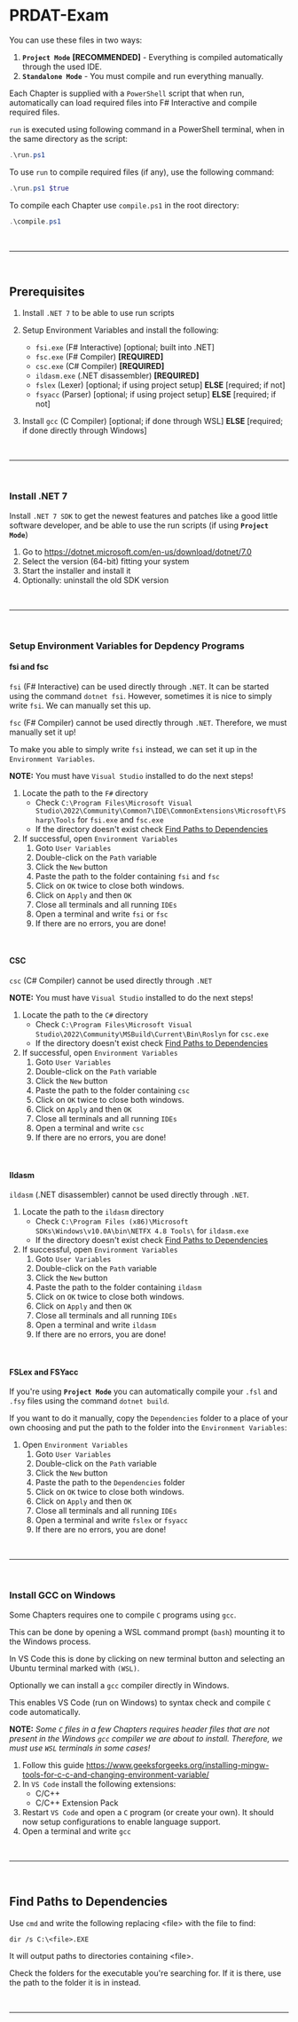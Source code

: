 # PRDAT-Exam

You can use these files in two ways:

1. **`Project Mode`** **[RECOMMENDED]** - Everything is compiled automatically through the used IDE.
2. **`Standalone Mode`** - You must compile and run everything manually.

Each Chapter is supplied with a `PowerShell` script that when run, automatically can load required files into F# Interactive and compile required files.

`run` is executed using following command in a PowerShell terminal, when in the same directory as the script:

```ps1
.\run.ps1
```

To use `run` to compile required files (if any), use the following command:

```ps1
.\run.ps1 $true
```

To compile each Chapter use `compile.ps1` in the root directory:

```ps1
.\compile.ps1
```

</br>

---

</br>

## Prerequisites

1. Install `.NET 7` to be able to use run scripts
2. Setup Environment Variables and install the following:
    * `fsi.exe` (F# Interactive) [optional; built into .NET]
    * `fsc.exe` (F# Compiler) **[REQUIRED]**
    * `csc.exe` (C# Compiler) **[REQUIRED]**
    * `ildasm.exe` (.NET disassembler) **[REQUIRED]**
    * `fslex` (Lexer) [optional; if using project setup] **ELSE** [required; if not]
    * `fsyacc` (Parser) [optional; if using project setup] **ELSE** [required; if not]

3. Install `gcc` (C Compiler) [optional; if done through WSL] **ELSE** [required; if done directly through Windows]

</br>

---

</br>

### Install .NET 7

Install `.NET 7 SDK` to get the newest features and patches like a good little software developer, and be able to use the run scripts (if using **`Project Mode`**)

1. Go to <https://dotnet.microsoft.com/en-us/download/dotnet/7.0>
2. Select the version (64-bit) fitting your system
3. Start the installer and install it
4. Optionally: uninstall the old SDK version

</br>

---

</br>

### Setup Environment Variables for Depdency Programs

#### **fsi and fsc**

`fsi` (F# Interactive) can be used directly through `.NET`. It can be started using the command `dotnet fsi`. However, sometimes it is nice to simply write `fsi`. We can manually set this up.

`fsc` (F# Compiler) cannot be used directly through `.NET`. Therefore, we must manually set it up!

To make you able to simply write `fsi` instead, we can set it up in the `Environment Variables`.

**NOTE:** You must have `Visual Studio` installed to do the next steps!

1. Locate the path to the `F#` directory
    * Check `C:\Program Files\Microsoft Visual Studio\2022\Community\Common7\IDE\CommonExtensions\Microsoft\FSharp\Tools` for `fsi.exe` and `fsc.exe`
    * If the directory doesn't exist check [Find Paths to Dependencies](#find-paths-to-dependencies)
2. If successful, open `Environment Variables`
    1. Goto `User Variables`
    2. Double-click on the `Path` variable
    3. Click the `New` button
    4. Paste the path to the folder containing `fsi` and `fsc`
    5. Click on `OK` twice to close both windows.
    6. Click on `Apply` and then `OK`
    7. Close all terminals and all running `IDEs`
    8. Open a terminal and write `fsi` or `fsc`
    9. If there are no errors, you are done!

</br>

#### **CSC**

`csc` (C# Compiler) cannot be used directly through `.NET`

**NOTE:** You must have `Visual Studio` installed to do the next steps!

1. Locate the path to the `C#` directory
    * Check `C:\Program Files\Microsoft Visual Studio\2022\Community\MSBuild\Current\Bin\Roslyn` for `csc.exe`
    * If the directory doesn't exist check [Find Paths to Dependencies](#find-paths-to-dependencies)
2. If successful, open `Environment Variables`
    1. Goto `User Variables`
    2. Double-click on the `Path` variable
    3. Click the `New` button
    4. Paste the path to the folder containing `csc`
    5. Click on `OK` twice to close both windows.
    6. Click on `Apply` and then `OK`
    7. Close all terminals and all running `IDEs`
    8. Open a terminal and write `csc`
    9. If there are no errors, you are done!

</br>

#### **Ildasm**

`ildasm` (.NET disassembler) cannot be used directly through `.NET`.

1. Locate the path to the `ildasm` directory
    * Check `C:\Program Files (x86)\Microsoft SDKs\Windows\v10.0A\bin\NETFX 4.8 Tools\` for `ildasm.exe`
    * If the directory doesn't exist check [Find Paths to Dependencies](#find-paths-to-dependencies)
2. If successful, open `Environment Variables`
    1. Goto `User Variables`
    2. Double-click on the `Path` variable
    3. Click the `New` button
    4. Paste the path to the folder containing `ildasm`
    5. Click on `OK` twice to close both windows.
    6. Click on `Apply` and then `OK`
    7. Close all terminals and all running `IDEs`
    8. Open a terminal and write `ildasm`
    9. If there are no errors, you are done!

</br>

#### **FSLex and FSYacc**

If you're using **`Project Mode`** you can automatically compile your `.fsl` and `.fsy` files using the command `dotnet build`.

If you want to do it manually, copy the `Dependencies` folder to a place of your own choosing and put the path to the folder into the `Environment Variables`:

1. Open `Environment Variables`
    1. Goto `User Variables`
    2. Double-click on the `Path` variable
    3. Click the `New` button
    4. Paste the path to the `Dependencies` folder
    5. Click on `OK` twice to close both windows.
    6. Click on `Apply` and then `OK`
    7. Close all terminals and all running `IDEs`
    8. Open a terminal and write `fslex` or `fsyacc`
    9. If there are no errors, you are done!

</br>

---

</br>

### Install GCC on Windows

Some Chapters requires one to compile `C` programs using `gcc`.

This can be done by opening a WSL command prompt (`bash`) mounting it to the Windows process.

In VS Code this is done by clicking on new terminal button and selecting an Ubuntu terminal marked with `(WSL)`.

Optionally we can install a `gcc` compiler directly in Windows.

This enables VS Code (run on Windows) to syntax check and compile `C` code automatically.

**NOTE:** *Some `C` files in a few Chapters requires header files that are not present in the Windows `gcc` compiler we are about to install. Therefore, we must use `WSL` terminals in some cases!*

1. Follow this guide <https://www.geeksforgeeks.org/installing-mingw-tools-for-c-c-and-changing-environment-variable/>
2. In `VS Code` install the following extensions:
    * C/C++
    * C/C++ Extension Pack
3. Restart `VS Code` and open a `C` program (or create your own). It should now setup configurations to enable language support.
4. Open a terminal and write `gcc`

</br>

---

</br>

## Find Paths to Dependencies

Use `cmd` and write the following replacing \<file\> with the file to find:

```txt
dir /s C:\<file>.EXE
```

It will output paths to directories containing \<file\>.

Check the folders for the executable you're searching for. If it is there, use the path to the folder it is in instead.

</br>

---

